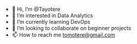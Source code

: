- 👋 Hi, I’m @Tayotere
- 👀 I’m interested in Data Analytics
- 🌱 I’m currently learning DevOps
- 💞️ I’m looking to collaborate on beginner projects
- 📫 How to reach me tomotere@gmail.com

<!---
Tayotere/Tayotere is a ✨ special ✨ repository because its `README.md` (this file) appears on your GitHub profile.
You can click the Preview link to take a look at your changes.
--->
